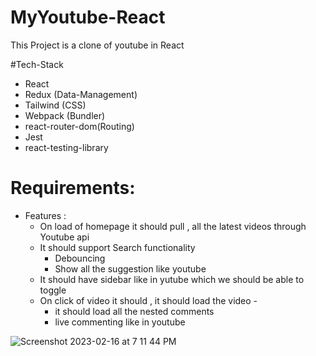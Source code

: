 # MyYoutube-React
This Project is a clone of youtube in React 

#Tech-Stack
- React
- Redux (Data-Management)
- Tailwind (CSS)
- Webpack (Bundler)
- react-router-dom(Routing)
- Jest
- react-testing-library

# Requirements:
- Features : 
    - On load of homepage it should pull , all the latest videos through Youtube api
    - It should support Search functionality
        - Debouncing 
        - Show all the suggestion like youtube
    - It should  have  sidebar like in yutube which we should be able to toggle
    - On click of video it should , it should load the video -
      - it should load all the nested  comments 
      - live commenting like in youtube
    
      
![Screenshot 2023-02-16 at 7 11 44 PM](https://user-images.githubusercontent.com/8807705/219380758-5fe8cb68-d7fe-47d2-90f7-0e2cb2fce2af.png)
